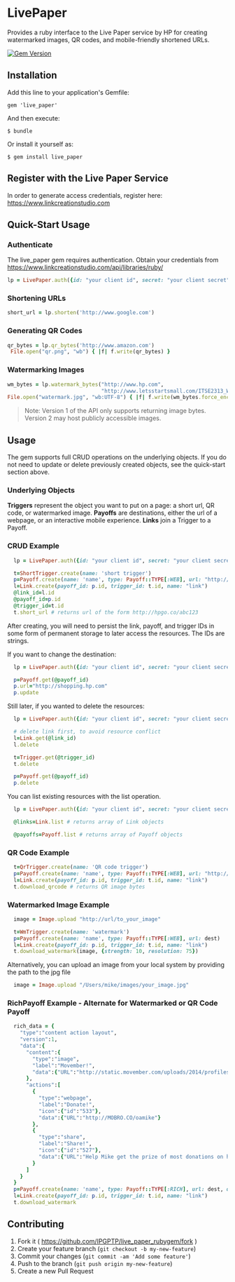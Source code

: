 # LivePaper

Provides a ruby interface to the Live Paper service by HP for creating watermarked images, QR codes, and mobile-friendly shortened URLs.

[![Gem Version](https://badge.fury.io/rb/live_paper.svg)](http://badge.fury.io/rb/live_paper)


## Installation

Add this line to your application's Gemfile:

    gem 'live_paper'

And then execute:

    $ bundle

Or install it yourself as:

    $ gem install live_paper

## Register with the Live Paper Service

In order to generate access credentials, register here:  https://www.linkcreationstudio.com

## Quick-Start Usage

### Authenticate

The live_paper gem requires authentication. Obtain your credentials from https://www.linkcreationstudio.com/api/libraries/ruby/

```ruby
lp = LivePaper.auth({id: "your client id", secret: "your client secret"})
```


### Shortening URLs

```ruby
short_url = lp.shorten('http://www.google.com')
```


### Generating QR Codes

```ruby
qr_bytes = lp.qr_bytes('http://www.amazon.com')
 File.open("qr.png", "wb") { |f| f.write(qr_bytes) }
```

### Watermarking Images

```ruby
wm_bytes = lp.watermark_bytes("http://www.hp.com",
                              "http://www.letsstartsmall.com/ITSE2313_WebAuthoring/images/unit3/jpg_example1.jpg")
File.open("watermark.jpg", "wb:UTF-8") { |f| f.write(wm_bytes.force_encoding("UTF-8")) }
```

> Note: Version 1 of the API only supports returning image bytes. Version 2 may host publicly accessible images.

## Usage

The gem supports full CRUD operations on the underlying objects. If you do not need to update or
delete previously created objects, see the quick-start section above.

### Underlying Objects

**Triggers** represent the object you want to put on a page: a short url, QR code, or watermarked image.
**Payoffs** are destinations, either the url of a webpage, or an interactive mobile experience.
**Links** join a Trigger to a Payoff.

### CRUD Example

```ruby
  lp = LivePaper.auth({id: "your client id", secret: "your client secret"})

  t=ShortTrigger.create(name: 'short trigger')
  p=Payoff.create(name: 'name', type: Payoff::TYPE[:WEB], url: "http://www.hp.com")
  l=Link.create(payoff_id: p.id, trigger_id: t.id, name: "link")
  @link_id=l.id
  @payoff_id=p.id
  @trigger_id=t.id
  t.short_url # returns url of the form http://hpgo.co/abc123
```

After creating, you will need to persist the link, payoff, and trigger IDs in some form of
permanent storage to later access the resources. The IDs are strings.

If you want to change the destination:

```ruby
  lp = LivePaper.auth({id: "your client id", secret: "your client secret"})

  p=Payoff.get(@payoff_id)
  p.url="http://shopping.hp.com"
  p.update
```

Still later, if you wanted to delete the resources:

```ruby
  lp = LivePaper.auth({id: "your client id", secret: "your client secret"})

  # delete link first, to avoid resource conflict
  l=Link.get(@link_id)
  l.delete

  t=Trigger.get(@trigger_id)
  t.delete

  p=Payoff.get(@payoff_id)
  p.delete
```

You can list existing resources with the list operation.

```ruby
  lp = LivePaper.auth({id: "your client id", secret: "your client secret"})

  @links=Link.list # returns array of Link objects

  @payoffs=Payoff.list # returns array of Payoff objects
```

### QR Code Example

```ruby
  t=QrTrigger.create(name: 'QR code trigger')
  p=Payoff.create(name: 'name', type: Payoff::TYPE[:WEB], url: "http://www.hp.com")
  l=Link.create(payoff_id: p.id, trigger_id: t.id, name: "link")
  t.download_qrcode # returns QR image bytes
```

### Watermarked Image Example

```ruby
  image = Image.upload "http://url/to_your_image"

  t=WmTrigger.create(name: 'watermark')
  p=Payoff.create(name: 'name', type: Payoff::TYPE[:WEB], url: dest)
  l=Link.create(payoff_id: p.id, trigger_id: t.id, name: "link")
  t.download_watermark(image, {strength: 10, resolution: 75})
```

Alternatively, you can upload an image from your local system by providing the path to the jpg file

```ruby
  image = Image.upload "/Users/mike/images/your_image.jpg"
```

### RichPayoff Example - Alternate for Watermarked or QR Code Payoff

```ruby
  rich_data = {
    "type":"content action layout",
    "version":1,
    "data":{
      "content":{
        "type":"image",
        "label":"Movember!",
        "data":{"URL":"http://static.movember.com/uploads/2014/profiles/ef4/ef48a53fb031669fe86e741164d56972-546b9b5c56e15-hero.jpg"}
      },
      "actions":[
        {
          "type":"webpage",
          "label":"Donate!",
          "icon":{"id":"533"},
          "data":{"URL":"http://MOBRO.CO/oamike"}
        },
        {
          "type":"share",
          "label":"Share!",
          "icon":{"id":"527"},
          "data":{"URL":"Help Mike get the prize of most donations on his team! MOBRO.CO/oamike"}
        }
      ]
    }
  }
  p=Payoff.create(name: 'name', type: Payoff::TYPE[:RICH], url: dest, data: rich_data)
  l=Link.create(payoff_id: p.id, trigger_id: t.id, name: "link")
  t.download_watermark
```

## Contributing

1. Fork it ( https://github.com/IPGPTP/live_paper_rubygem/fork )
2. Create your feature branch (`git checkout -b my-new-feature`)
3. Commit your changes (`git commit -am 'Add some feature'`)
4. Push to the branch (`git push origin my-new-feature`)
5. Create a new Pull Request
